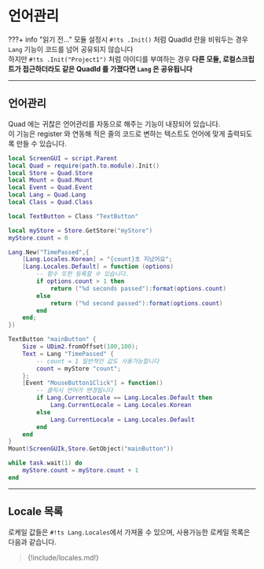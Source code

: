 
# 언어관리

???+ info "읽기 전..."
    모듈 설정시 `#!ts .Init()` 처럼 QuadId 란을 비워두는 경우 `Lang` 기능이 코드를 넘어 공유되지 않습니다  
    하지만 `#!ts .Init("Project1")` 처럼 아이디를 부여하는 경우 **다른 모듈, 로컬스크립트가 접근하더라도 같은 QuadId 를 가졌다면 `Lang` 은 공유됩니다**  

---

## 언어관리

Quad 에는 귀찮은 언어관리를 자동으로 해주는 기능이 내장되어 있습니다.  
이 기능은 register 와 연동해 적은 줄의 코드로 변하는 텍스트도 언어에 맞게 출력되도록 만들 수 있습니다.  

```lua
local ScreenGUI = script.Parent
local Quad = require(path.to.module).Init()
local Store = Quad.Store
local Mount = Quad.Mount
local Event = Quad.Event
local Lang = Quad.Lang
local Class = Quad.Class

local TextButton = Class "TextButton"

local myStore = Store.GetStore("myStore")
myStore.count = 0

Lang.New("TimePassed",{
    [Lang.Locales.Korean] = "{count}초 지났어요";
    [Lang.Locales.Default] = function (options)
        -- 함수 또한 등록할 수 있습니다.
        if options.count > 1 then
            return ("%d seconds passed"):format(options.count)
        else
            return ("%d second passed"):format(options.count)
        end
    end;
})

TextButton "mainButton" {
    Size = UDim2.fromOffset(100,100);
    Text = Lang "TimePassed" {
        -- count = 1 일반적인 값도 사용가능합니다
        count = myStore "count";
    };
    [Event "MouseButton1Click"] = function()
        -- 클릭시 언어가 변경됩니다
        if Lang.CurrentLocale == Lang.Locales.Default then
            Lang.CurrentLocale = Lang.Locales.Korean
        else
            Lang.CurrentLocale = Lang.Locales.Default
        end
    end
}
Mount(ScreenGUIk,Store.GetObject("mainButton"))

while task.wait(1) do
    myStore.count = myStore.count + 1
end
```

---

## Locale 목록

로케일 값들은 `#!ts Lang.Locales`에서 가져올 수 있으며, 사용가능한 로케일 목록은 다음과 같습니다.  

> {!include/locales.md!}
